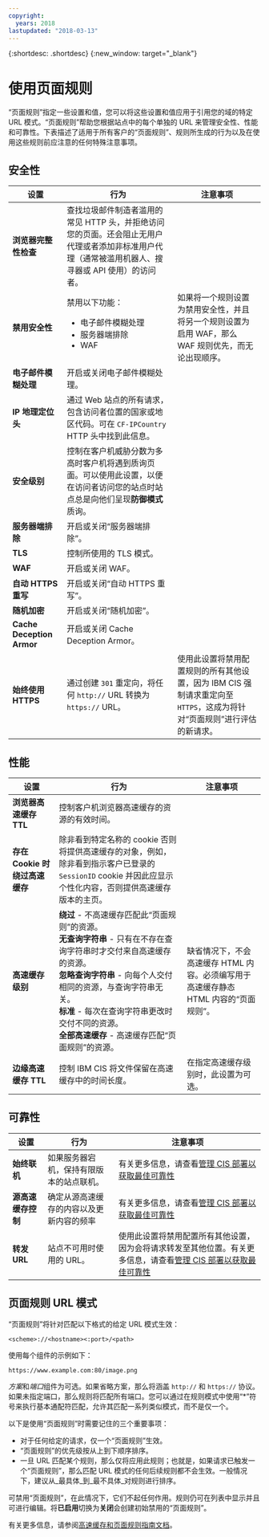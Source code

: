 ```yaml
---
copyright:
  years: 2018
lastupdated: "2018-03-13"
---
```


{:shortdesc: .shortdesc}
{:new_window: target="_blank"}

# 使用页面规则

“页面规则”指定一些设置和值，您可以将这些设置和值应用于引用您的域的特定 URL 模式。“页面规则”帮助您根据站点中的每个单独的 URL 来管理安全性、性能和可靠性。下表描述了适用于所有客户的“页面规则”、规则所生成的行为以及在使用这些规则前应注意的任何特殊注意事项。

## 安全性

| **设置** | **行为** | **注意事项**|
|-----------|----------|----------------|
|**浏览器完整性检查**|查找垃圾邮件制造者滥用的常见 HTTP 头，并拒绝访问您的页面。还会阻止无用户代理或者添加非标准用户代理（通常被滥用机器人、搜寻器或 API 使用）的访问者。| |
|**禁用安全性**|禁用以下功能：<ul><li>电子邮件模糊处理</li> <li>服务器端排除</li> <li>WAF</li></ul>|如果将一个规则设置为禁用安全性，并且将另一个规则设置为启用 WAF，那么 WAF 规则优先，而无论出现顺序。|
|**电子邮件模糊处理**|开启或关闭电子邮件模糊处理。| |
|**IP 地理定位头**|通过 Web 站点的所有请求，包含访问者位置的国家或地区代码。可在 `CF-IPCountry` HTTP 头中找到此信息。| |  
|**安全级别**|控制在客户机威胁分数为多高时客户机将遇到质询页面。可以使用此设置，以便在访问者访问您的站点时站点总是向他们呈现**防御模式**质询。| |
|**服务器端排除**|开启或关闭“服务器端排除”。| |
|**TLS**|控制所使用的 TLS 模式。| |
|**WAF**|开启或关闭 WAF。| |  
|**自动 HTTPS 重写**|开启或关闭“自动 HTTPS 重写”。| |
|**随机加密**|开启或关闭“随机加密”。| |
|**Cache Deception Armor**|开启或关闭 Cache Deception Armor。| |
|**始终使用 HTTPS**|通过创建 `301` 重定向，将任何 `http://` URL 转换为 `https://` URL。|使用此设置将禁用配置规则的所有其他设置，因为 IBM CIS 强制请求重定向至 `HTTPS`，这成为将针对“页面规则”进行评估的新请求。|

## 性能
| **设置** | **行为** | **注意事项**|
|-----------|----------|----------------|
|**浏览器高速缓存 TTL**|控制客户机浏览器高速缓存的资源的有效时间。| |
|**存在 Cookie 时绕过高速缓存**|除非看到特定名称的 cookie 否则将提供高速缓存的对象，例如，除非看到指示客户已登录的 `SessionID` cookie 并因此应显示个性化内容，否则提供高速缓存版本的主页。| |
|**高速缓存级别**|**绕过** - 不高速缓存匹配此“页面规则”的资源。<br>**无查询字符串** - 只有在不存在查询字符串时才交付来自高速缓存的资源。<br>**忽略查询字符串** - 向每个人交付相同的资源，与查询字符串无关。<br>**标准** - 每次在查询字符串更改时交付不同的资源。<br> **全部高速缓存** - 高速缓存匹配“页面规则”的资源。|缺省情况下，不会高速缓存 HTML 内容。必须编写用于高速缓存静态 HTML 内容的“页面规则”。|
|**边缘高速缓存 TTL**|控制 IBM CIS 将文件保留在高速缓存中的时间长度。|在指定高速缓存级别时，此设置为可选。|

## 可靠性
| **设置** | **行为** | **注意事项**|
|-----------|----------|----------------|
|**始终联机**|如果服务器宕机，保持有限版本的站点联机。|有关更多信息，请查看[管理 CIS 部署以获取最佳可靠性](managing-for-reliability.html) |
|**源高速缓存控制**|确定从源高速缓存的内容以及更新内容的频率|有关更多信息，请查看[管理 CIS 部署以获取最佳可靠性](managing-for-reliability.html) |
|**转发 URL**|站点不可用时使用的 URL。| 使用此设置将禁用配置所有其他设置，因为会将请求转发至其他位置。有关更多信息，请查看[管理 CIS 部署以获取最佳可靠性](managing-for-reliability.html)|

## 页面规则 URL 模式

“页面规则”将针对匹配以下格式的给定 URL 模式生效：

`<scheme>://<hostname><:port>/<path>`

使用每个组件的示例如下：

`https://www.example.com:80/image.png`

*方案*和*端口*组件为可选。如果省略方案，那么将涵盖 `http://` 和 `https://` 协议。如果未指定端口，那么规则将匹配所有端口。您可以通过在规则模式中使用“*”符号来执行基本通配符匹配，允许其匹配一系列类似模式，而不是仅一个。

以下是使用“页面规则”时需要记住的三个重要事项：

 * 对于任何给定的请求，仅一个“页面规则”生效。
 * “页面规则”的优先级按从上到下顺序排序。
 * 一旦 URL 匹配某个规则，那么仅将应用此规则；也就是，如果请求已触发一个“页面规则”，那么匹配 URL 模式的任何后续规则都不会生效。一般情况下，建议从_最具体_到_最不具体_对规则进行排序。

可禁用“页面规则”，在此情况下，它们不起任何作用。规则仍可在列表中显示并且可进行编辑。将**已启用**切换为**关闭**会创建初始禁用的“页面规则”。

有关更多信息，请参阅[高速缓存和页面规则指南文档](caching-with-page-rules.html)。
